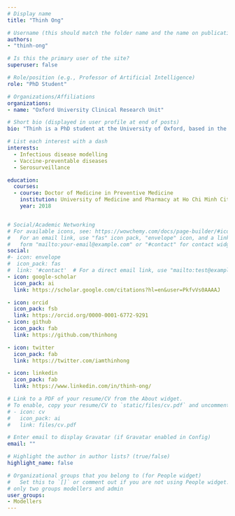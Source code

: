```yaml
---
# Display name
title: "Thinh Ong"

# Username (this should match the folder name and the name on publications)
authors:
- "thinh-ong"

# Is this the primary user of the site?
superuser: false

# Role/position (e.g., Professor of Artificial Intelligence)
role: "PhD Student"

# Organizations/Affiliations
organizations:
- name: "Oxford University Clinical Research Unit"

# Short bio (displayed in user profile at end of posts)
bio: "Thinh is a PhD student at the University of Oxford, based in the Oxford University Clinical Research Unit in Vietnam.  His research focuses on developing mathematical models to optimize policy-making for vaccine-preventable diseases using real-time surveillance data. He collaborates closely with Ho Chi Minh City's Centre for Disease Control to apply these models and forecasts to enhance infectious disease control practices."

# List each interest with a dash
interests: 
  - Infectious disease modelling
  - Vaccine-preventable diseases
  - Serosurveillance

education:
  courses:
  - course: Doctor of Medicine in Preventive Medicine
    institution: University of Medicine and Pharmacy at Ho Chi Minh City
    year: 2018


# Social/Academic Networking
# For available icons, see: https://wowchemy.com/docs/page-builder/#icons
#   For an email link, use "fas" icon pack, "envelope" icon, and a link in the
#   form "mailto:your-email@example.com" or "#contact" for contact widget.
social:
#- icon: envelope
#  icon_pack: fas
#  link: '#contact'  # For a direct email link, use "mailto:test@example.org".
- icon: google-scholar
  icon_pack: ai
  link: https://scholar.google.com/citations?hl=en&user=PkfvVs0AAAAJ

- icon: orcid
  icon_pack: fsb
  link: https://orcid.org/0000-0001-6772-9291
- icon: github
  icon_pack: fab
  link: https://github.com/thinhong

- icon: twitter
  icon_pack: fab
  link: https://twitter.com/iamthinhong

- icon: linkedin
  icon_pack: fab
  link: https://www.linkedin.com/in/thinh-ong/

# Link to a PDF of your resume/CV from the About widget.
# To enable, copy your resume/CV to `static/files/cv.pdf` and uncomment the lines below.
# - icon: cv
#   icon_pack: ai
#   link: files/cv.pdf

# Enter email to display Gravatar (if Gravatar enabled in Config)
email: ""

# Highlight the author in author lists? (true/false)
highlight_name: false

# Organizational groups that you belong to (for People widget)
#   Set this to `[]` or comment out if you are not using People widget.
# only two groups modellers and admin
user_groups:
- Modellers
---
```



